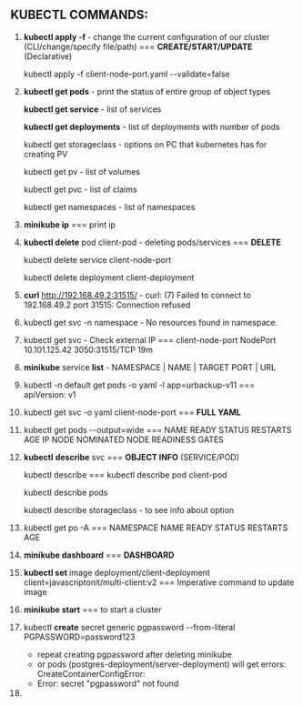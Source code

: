 ## KUBECTL COMMANDS:

1. **kubectl apply -f <filename>** - change the current configuration of our cluster (CLI/change/specify file/path) === **CREATE/START/UPDATE** (Declarative)

   kubectl apply -f client-node-port.yaml --validate=false

2. **kubectl get pods** - print the status of entire group of object types

   **kubectl get service** - list of services

   **kubectl get deployments** - list of deployments with number of pods

   kubectl get storageclass - options on PC that kubernetes has for creating PV

   kubectl get pv - list of volumes

   kubectl get pvc - list of claims

   kubectl get namespaces - list of namespaces

3. **minikube ip** === print ip

4. **kubectl delete** pod client-pod - deleting pods/services === **DELETE**

   kubectl delete service client-node-port

   kubectl delete deployment client-deployment

5. **curl** http://192.168.49.2:31515/ - curl: (7) Failed to connect to 192.168.49.2 port 31515: Connection refused

6. kubectl get svc -n namespace - No resources found in namespace.

7. kubectl get svc - Check external IP === client-node-port NodePort 10.101.125.42 <none> 3050:31515/TCP  19m

8. **minikube** service **list** - NAMESPACE  | NAME  | TARGET PORT | URL

9. kubectl -n default get pods -o yaml -l app=urbackup-v11 === apiVersion: v1

10. kubectl get svc -o yaml client-node-port === **FULL YAML**

11. kubectl get pods --output=wide === NAME READY STATUS RESTARTS AGE IP NODE NOMINATED NODE READINESS GATES

12. **kubectl** **describe** svc === **OBJECT INFO** (SERVICE/POD)

    kubectl describe <object type> <object name> === kubectl describe pod client-pod

    kubectl describe pods

    kubectl describe storageclass - to see info about option

13. kubectl get po -A === NAMESPACE NAME READY STATUS RESTARTS AGE

14. **minikube dashboard** === **DASHBOARD**

15. **kubectl set** image deployment/client-deployment client=javascriptonit/multi-client:v2 === Imperative command to update image

16. **minikube start** === to start a cluster

17. kubectl **create** secret generic pgpassword --from-literal PGPASSWORD=password123
    * repeat creating pgpassword after deleting minikube
    * or pods (postgres-deployment/server-deployment) will get errors: CreateContainerConfigError:
    * Error: secret "pgpassword" not found

18. 